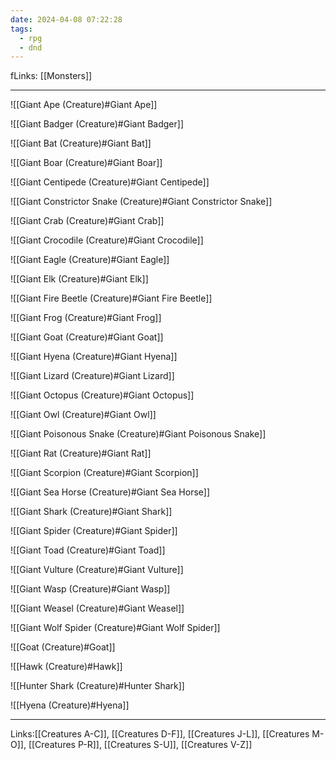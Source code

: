 ```yaml
---
date: 2024-04-08 07:22:28
tags:
  - rpg
  - dnd
---
```

fLinks: [[Monsters]]

---

![[Giant Ape (Creature)#Giant Ape]]

![[Giant Badger (Creature)#Giant Badger]]

![[Giant Bat (Creature)#Giant Bat]]

![[Giant Boar (Creature)#Giant Boar]]

![[Giant Centipede (Creature)#Giant Centipede]]

![[Giant Constrictor Snake (Creature)#Giant Constrictor Snake]]

![[Giant Crab (Creature)#Giant Crab]]

![[Giant Crocodile (Creature)#Giant Crocodile]]

![[Giant Eagle (Creature)#Giant Eagle]]

![[Giant Elk (Creature)#Giant Elk]]

![[Giant Fire Beetle (Creature)#Giant Fire Beetle]]

![[Giant Frog (Creature)#Giant Frog]]

![[Giant Goat (Creature)#Giant Goat]]

![[Giant Hyena (Creature)#Giant Hyena]]

![[Giant Lizard (Creature)#Giant Lizard]]

![[Giant Octopus (Creature)#Giant Octopus]]

![[Giant Owl (Creature)#Giant Owl]]

![[Giant Poisonous Snake (Creature)#Giant Poisonous Snake]]

![[Giant Rat (Creature)#Giant Rat]]

![[Giant Scorpion (Creature)#Giant Scorpion]]

![[Giant Sea Horse (Creature)#Giant Sea Horse]]

![[Giant Shark (Creature)#Giant Shark]]

![[Giant Spider (Creature)#Giant Spider]]

![[Giant Toad (Creature)#Giant Toad]]

![[Giant Vulture (Creature)#Giant Vulture]]

![[Giant Wasp (Creature)#Giant Wasp]]

![[Giant Weasel (Creature)#Giant Weasel]]

![[Giant Wolf Spider (Creature)#Giant Wolf Spider]]

![[Goat (Creature)#Goat]]

![[Hawk (Creature)#Hawk]]

![[Hunter Shark (Creature)#Hunter Shark]]

![[Hyena (Creature)#Hyena]]

---
Links:[[Creatures A-C]], [[Creatures D-F]], [[Creatures J-L]], [[Creatures M-O]], [[Creatures P-R]], [[Creatures S-U]], [[Creatures V-Z]]